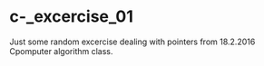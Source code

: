 # c-_excercise_01
Just some random excercise dealing with pointers from 18.2.2016 Cpomputer algorithm class.
